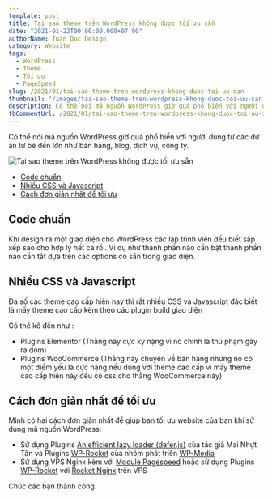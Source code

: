 ```yaml
---
template: post
title: Tại sao theme trên WordPress không được tối ưu sẵn
date: "2021-01-22T00:00:00.000+07:00"
authorName: Tuan Duc Design
category: Website
tags:
  - WordPress
  - Theme
  - Tối ưu
  - PageSpeed
slug: /2021/01/tai-sao-theme-tren-wordpress-khong-duoc-toi-uu-san
thumbnail: "/images/tai-sao-theme-tren-wordpress-khong-duoc-toi-uu-san.jpg"
description: Có thể nói mã nguồn WordPress giờ quá phổ biến với người dùng từ các dự án từ bé đến lớn như bán hàng, blog, dịch vụ, công ty.
fbCommentUrl: /2021/01/tai-sao-theme-tren-wordpress-khong-duoc-toi-uu-san
---
```


Có thể nói mã nguồn WordPress giờ quá phổ biến với người dùng từ các dự án từ bé đến lớn như bán hàng, blog, dịch vụ, công ty.

![Tại sao theme trên WordPress không được tối ưu sẵn](/images/tai-sao-theme-tren-wordpress-khong-duoc-toi-uu-san.jpg)

- [Code chuẩn](#code-chuẩn)
- [Nhiều CSS và Javascript](#nhiều-css-và-javascript)
- [Cách đơn giản nhất để tối ưu](#cách-đơn-giản-nhất-để-tối-ưu)

## Code chuẩn

Khi design ra một giao diện cho WordPress các lập trình viên đều biết sắp xếp sao cho hợp lý hết cả rồi. Ví dụ như thành phần nào cần bật thành phần nào cần tắt dựa trên các options có sẵn trong giao diện.

## Nhiều CSS và Javascript

Đa số các theme cao cấp hiện nay thì rất nhiều CSS và Javascript đặc biết là mấy theme cao cấp kèm theo các plugin build giao diện

Có thể kể đến như :

- Plugins Elementor (Thằng này cực kỳ nặng vì nó chính là thủ phạm gây ra dom)
- Plugins WooCommerce (Thằng này chuyên về bán hàng nhưng nó có một điểm yếu là cực nặng nếu dùng với theme cao cấp vì mấy theme cao cấp hiện này đều có css cho thằng WooCommerce này)

## Cách đơn giản nhất để tối ưu

Mình có hai cách đơn giản nhất để giúp bạn tối ưu website của bạn khi sử dụng mã nguồn WordPress:

- Sử dụng Plugins [An efficient lazy loader (defer.js)](https://wordpress.org/plugins/shins-pageload-magic/) của tác giả Mai Nhựt Tân và Plugins [WP-Rocket](https://wp-rocket.me/) của nhóm phát triển [WP-Media](https://wp-media.me/)
- Sử dụng VPS Nginx kèm với [Module Pagespeed](https://www.modpagespeed.com/doc/) hoặc sử dụng Plugins [WP-Rocket](https://wp-rocket.me/) với [Rocket Nginx](https://github.com/SatelliteWP/rocket-nginx) trên VPS

Chúc các bạn thành công.
